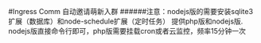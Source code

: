 #Ingress Comm 自动邀请萌新入群
######注意：nodejs版的需要安装sqlite3扩展（数据库）和node-schedule扩展（定时任务）
	提供php版和nodejs版.
    nodejs版直接命令行即可，php版需要挂载cron或者云监控，频率15分钟一次
